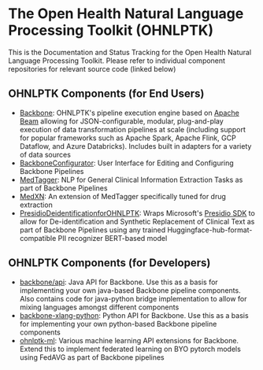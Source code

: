 # The Open Health Natural Language Processing Toolkit (OHNLPTK)
This is the Documentation and Status Tracking for the Open Health Natural Language Processing Toolkit. Please refer to individual component repositories for relevant source code (linked below)

## OHNLPTK Components (for End Users)
- [Backbone](https://www.github.com/OHNLP/Backbone): OHNLPTK's pipeline execution engine based on [Apache Beam](https://beam.apache.org/) allowing for JSON-configurable, modular, plug-and-play execution of data transformation pipelines at scale (including support for popular frameworks such as Apache Spark, Apache Flink, GCP Dataflow, and Azure Databricks). Includes built in adapters for a variety of data sources
- [BackboneConfigurator](https://www.github.com/OHNLP/BackboneConfigurator): User Interface for Editing and Configuring Backbone Pipelines
- [MedTagger](https://www.github.com/OHNLP/MedTagger): NLP for General Clinical Information Extraction Tasks as part of Backbone Pipelines
- [MedXN](https://www.github.com/OHNLP/MedXN): An extension of MedTagger specifically tuned for drug extraction
- [PresidioDeidentificationforOHNLPTK](https://www.github.com/OHNLP/presidiodeidentificationforohnlptk): Wraps Microsoft's [Presidio SDK](https://microsoft.github.io/presidio/) to allow for De-identification and Synthetic Replacement of Clinical Text as part of Backbone Pipelines using any trained Huggingface-hub-format-compatible PII recognizer BERT-based model

## OHNLPTK Components (for Developers)
- [backbone/api]([https://www.github.com/OHNLP/backbone-xlang-python](https://github.com/OHNLP/Backbone/tree/master/API)): Java API for Backbone. Use this as a basis for implementing your own java-based Backbone pipeline components. Also contains code for java-python bridge implementation to allow for mixing languages amongst different components
- [backbone-xlang-python](https://www.github.com/OHNLP/backbone-xlang-python): Python API for Backbone. Use this as a basis for implementing your own python-based Backbone pipeline components
- [ohnlptk-ml](https://www.github.com/OHNLP/ohnlptk-ml): Various machine learning API extensions for Backbone. Extend this to implement federated learning on BYO pytorch models using FedAVG as part of Backbone pipelines

